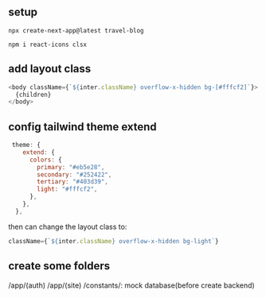 ## setup

```
npx create-next-app@latest travel-blog
```

```
npm i react-icons clsx
```

## add layout class

```js
<body className={`${inter.className} overflow-x-hidden bg-[#fffcf2]`}>
  {children}
</body>
```

## config tailwind theme extend

```js
 theme: {
    extend: {
      colors: {
        primary: "#eb5e28",
        secondary: "#252422",
        tertiary: "#403d39",
        light: "#fffcf2",
      },
    },
  },
```

then can change the layout class to:

```js
className={`${inter.className} overflow-x-hidden bg-light`}
```

## create some folders

/app/(auth)
/app/(site)
/constants/: mock database(before create backend)

